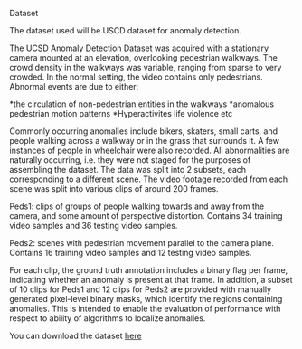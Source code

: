 Dataset

The dataset used will be USCD dataset for anomaly detection. 

The UCSD Anomaly Detection Dataset was acquired with a stationary camera mounted at an elevation, overlooking pedestrian walkways. The crowd density in the walkways was variable, ranging from sparse to very crowded. In the normal setting, the video contains only pedestrians. Abnormal events are due to either:

*the circulation of non-pedestrian entities in the walkways
*anomalous pedestrian motion patterns
*Hyperactivites life violence etc

Commonly occurring anomalies include bikers, skaters, small carts, and people walking across a walkway or in the grass that surrounds it. A few instances of people in wheelchair were also recorded. All abnormalities are naturally occurring, i.e. they were not staged for the purposes of assembling the dataset. The data was split into 2 subsets, each corresponding to a different scene. The video footage recorded from each scene was split into various clips of around 200 frames.

Peds1: clips of groups of people walking towards and away from the camera, and some amount of perspective distortion. Contains 34 training video samples and 36 testing video samples. 

Peds2: scenes with pedestrian movement parallel to the camera plane. Contains 16 training video samples and 12 testing video samples.

For each clip, the ground truth annotation includes a binary flag per frame, indicating whether an anomaly is present at that frame. In addition, a subset of 10 clips for Peds1 and 12 clips for Peds2 are provided with manually generated pixel-level binary masks, which identify the regions containing anomalies. This is intended to enable the evaluation of performance with respect to ability of algorithms to localize anomalies.

You can download the dataset [here](http://www.svcl.ucsd.edu/projects/anomaly/UCSD_Anomaly_Dataset.tar.gz)

